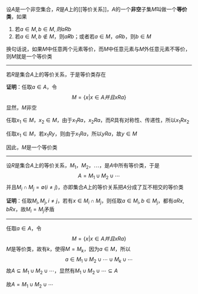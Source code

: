 设$A$是一个非空集合，$R$是$A$上的[[等价关系]]，$A$的一个**非空**子集$M$叫做一个**等价类**，如果
1. 若$a\in M,b\in M, 则aRb$
2. 若$a\in M, b\not\in M$，则$a\not Rb$；或者若$a\in M$，$aRb$，则$b\in M$

换句话说，如果$M$中任意两个元素等价，而$M$中任意元素与$M$外任意元素不等价，则$M$就是一个等价类

---

若$R$是集合$A$上的等价关系，于是等价类存在

**证明**：任取$a\in A$，令
$$
M=\{x|x\in A并且xRa\}
$$
显然，$M$非空

任取$x_1\in M$，$x_2\in M$，由于$x_1Ra$，$x_2Ra$，而$R$具有对称性、传递性，所以$x_1Rx_2$

任取$x_1\in M$，若$x_1Ry$，则由于$x_1Ra$，所以$yRa$，故$y\in M$

因此，$M$是一个等价类

---

设$R$是集合$A$上的等价关系，$M_1$，$M_2$，$\cdots$，是$A$中所有等价类，于是
$$
A=M_1\cup M_2\cup\cdots
$$
并且$M_i\cap M_j=\emptyset(i\ne j)$，亦即集合$A$上的等价关系把$A$分成了互不相交的等价类

**证明**：任取$M_i,M_j,i\ne j$，若有$x\in M_i\cap M_j$，则任取$a\in M_i,b\in M_j$，都有$aRx,bRx$，故$M_i=M_j$矛盾

---

任取$a\in A$，令
$$
M=\{x|x\in A并且xRa\}
$$
$M$是等价类，故有$k$，使得$M=M_k$，因为$a\in M$，所以
$$
a\in M_1\cup M_2\cup\cdots\cup M_k\cup\cdots
$$
故$A\subseteq M_1\cup M_2\cup\cdots$，显然有$M_1\cup M_2\cup\cdots\subseteq A$

故$A=M_1\cup M_2\cup\cdots$